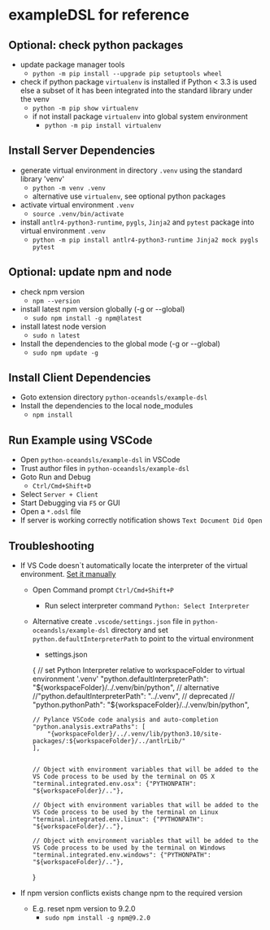 # exampleDSL for reference

## Optional: check python packages
- update package manager tools
  - `python -m pip install --upgrade pip setuptools wheel`
- check if python package `virtualenv` is installed if Python < 3.3 is used else a subset of it has been integrated into the standard library under the venv
  - `python -m pip show virtualenv`
  - if not install package `virtualenv` into global system environment
    - `python -m pip install virtualenv`

## Install Server Dependencies
- generate virtual environment in directory `.venv` using the standard library 'venv'
  - `python -m venv .venv`
  - alternative use `virtualenv`, see optional python packages
- activate virtual environment `.venv`
  - `source .venv/bin/activate`
- install `antlr4-python3-runtime`, `pygls`, `Jinja2` and `pytest` package into virtual environment `.venv`
  - `python -m pip install antlr4-python3-runtime Jinja2 mock pygls pytest`

## Optional: update npm and node
- check npm version
  - `npm --version`
- install latest npm version globally (-g or --global)
  - `sudo npm install -g npm@latest`
- install latest node version
  - `sudo n latest`
- Install the dependencies to the global mode (-g or --global)
  - `sudo npm update -g`

## Install Client Dependencies

- Goto extension directory `python-oceandsls/example-dsl`
- Install the dependencies to the local node_modules 
  - `npm install`

## Run Example using VSCode

- Open `python-oceandsls/example-dsl` in VSCode
- Trust author files in `python-oceandsls/example-dsl`
- Goto Run and Debug
  - `Ctrl/Cmd+Shift+D`
- Select `Server + Client`
- Start Debugging via `F5` or GUI
- Open a `*.odsl` file
- If server is working correctly notification shows `Text Document Did Open`

## Troubleshooting

- If VS Code doesn`t automatically locate the interpreter of the virtual environment. [Set it manually](https://code.visualstudio.com/docs/python/environments#_manually-specify-an-interpreter)
  - Open Command prompt
  `Ctrl/Cmd+Shift+P`
    - Run select interpreter command
  `Python: Select Interpreter`
  - Alternative create `.vscode/settings.json` file in `python-oceandsls/example-dsl` directory and set `python.defaultInterpreterPath` to point to the virtual environment
    - settings.json

    {
        // set Python Interpreter relative to workspaceFolder to virtual environment '.venv'
        "python.defaultInterpreterPath": "${workspaceFolder}/../.venv/bin/python",
        // alternative
        //"python.defaultInterpreterPath": "../.venv",
        // deprecated
        // "python.pythonPath": "${workspaceFolder}/../.venv/bin/python",

        // Pylance VSCode code analysis and auto-completion
        "python.analysis.extraPaths": [
            "{workspaceFolder}/../.venv/lib/python3.10/site-packages/:${workspaceFolder}/../antlrLib/"
        ],


        // Object with environment variables that will be added to the VS Code process to be used by the terminal on OS X
        "terminal.integrated.env.osx": {"PYTHONPATH": "${workspaceFolder}/.."},

        // Object with environment variables that will be added to the VS Code process to be used by the terminal on Linux
        "terminal.integrated.env.linux": {"PYTHONPATH": "${workspaceFolder}/.."},

        // Object with environment variables that will be added to the VS Code process to be used by the terminal on Windows
        "terminal.integrated.env.windows": {"PYTHONPATH": "${workspaceFolder}/.."},
    }

- If npm version conflicts exists change npm to the required version
  - E.g. reset npm version to 9.2.0
    - `sudo npm install -g npm@9.2.0`